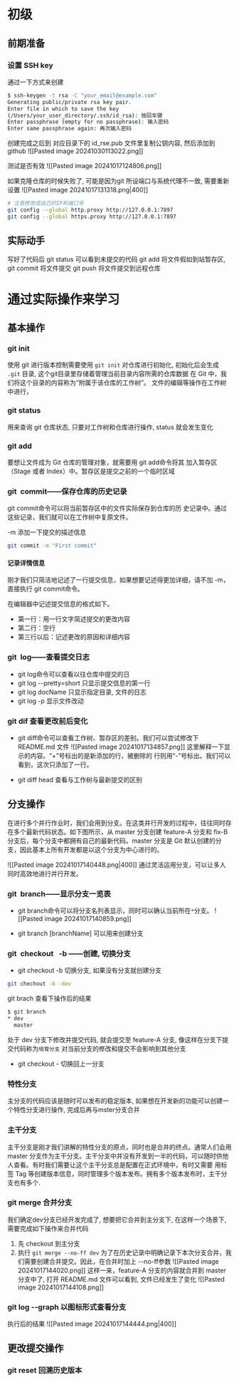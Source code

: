 # 初级
## 前期准备
### 设置 SSH key
通过一下方式来创建
```bash
$ ssh-keygen -t rsa -C "your_email@example.com"
Generating public/private rsa key pair.
Enter file in which to save the key
(/Users/your_user_directory/.ssh/id_rsa): 按回车键
Enter passphrase (empty for no passphrase): 输入密码
Enter same passphrase again: 再次输入密码
```
创建完成之后到 对应目录下的 id_rse.pub 文件里复制公钥内容, 然后添加到 github
![[Pasted image 20241030113022.png]]

测试是否有效
![[Pasted image 20241017124806.png]]

如果克隆仓库的时候失败了, 可能是因为git 所设端口与系统代理不一致, 需要重新设置
![[Pasted image 20241017131318.png|400]]

```bash
# 注意修改成自己的IP和端口号
git config --global http.proxy http://127.0.0.1:7897 
git config --global https.proxy http://127.0.0.1:7897
```

## 实际动手
写好了代码后
git status 可以看到未提交的代码
git add 将文件假如到站暂存区,
git commit 将文件提交
git push 将文件提交到远程仓库

# 通过实际操作来学习
## 基本操作
### git init
使用 git 进行版本控制需要使用 `git init` 对仓库进行初始化, 初始化后会生成 `.git` 目录, 这个git目录里存储着管理当前目录内容所需的仓库数据
在 Git 中，我们将这个目录的内容称为“附属于该仓库的工作树”。 文件的编辑等操作在工作树中进行，

### git status
用来查询 git 仓库状态, 只要对工作树和仓库进行操作, status 就会发生变化

### git add
要想让文件成为 Git 仓库的管理对象，就需要用 git add命令将其
加入暂存区（Stage 或者 Index）中。暂存区是提交之前的一个临时区域

### git commit——保存仓库的历史记录
git commit命令可以将当前暂存区中的文件实际保存到仓库的历
史记录中。通过这些记录，我们就可以在工作树中复原文件。

-m 添加一下提交的描述信息
```bash
git commit -m "First commit"
```

#### 记录详情信息
刚才我们只简洁地记述了一行提交信息，如果想要记述得更加详细，请不加 -m，直接执行 git commit命令。

在编辑器中记述提交信息的格式如下。
- 第一行：用一行文字简述提交的更改内容
- 第二行：空行
- 第三行以后：记述更改的原因和详细内容

###  git log——查看提交日志
- git log命令可以查看以往仓库中提交的日
- git log --pretty=short 只显示提交信息的第一行
- git log docName 只显示指定目录, 文件的日志
- git log -p 显示文件改动

### git dif 查看更改前后变化
- git diff命令可以查看工作树、暂存区的差别。我们可以尝试修改下 README.md 文件
![[Pasted image 20241017134857.png]]
这里解释一下显示的内容。“+”号标出的是新添加的行，被删除的
行则用“-”号标出。我们可以看到，这次只添加了一行。

- git diff head
查看与工作树与最新提交的区别

## 分支操作
在进行多个并行作业时，我们会用到分支。在这类并行开发的过程中，往往同时存在多个最新代码状态。如下图所示，从 master 分支创建 feature-A 分支和 fix-B 分支后，每个分支中都拥有自己的最新代码。master 分支是 Git 默认创建的分支，因此基本上所有开发都是以这个分支为中心进行的。

![[Pasted image 20241017140448.png|400]]
通过灵活运用分支，可以让多人同时高效地进行并行开发。



### git branch——显示分支一览表
- git branch命令可以将分支名列表显示，同时可以确认当前所在`*`分支。
![[Pasted image 20241017140859.png]]

- git branch \[branchName\] 可以用来创建分支
### git checkout  -b ——创建, 切换分支
- git checkout -b 切换分支, 如果没有分支就创建分支
```bash
git chechout -b -dev
```

git brach 查看下操作后的结果
```bash
$ git branch
* dev
  master
```

处于 dev 分支下修改并提交代码, 就会提交至 feature-A 分支, 像这样在分支下提交代码称为`培育分支`
对当前分支的修改和提交不会影响到其他分支

- git checkout - 切换回上一分支

### 特性分支
主分支的代码应该是随时可以发布的稳定版本, 如果想在开发新的功能可以创建一个特性分支进行操作, 完成后再与mster分支合并

### 主干分支
主干分支是刚才我们讲解的特性分支的原点，同时也是合并的终点。通常人们会用 master 分支作为主干分支。主干分支中并没有开发到一半的代码，可以随时供他人查看。有时我们需要让这个主干分支总是配置在正式环境中，有时又需要
用标签 Tag 等创建版本信息，同时管理多个版本发布。拥有多个版本发布时，主干分支也有多个.

### git merge 合并分支
我们确定dev分支已经开发完成了, 想要把它合并到主分支下, 在这样一个场景下, 需要完成如下操作来合并代码
1. 先 checkout 到主分支
2. 执行 `git merge --no-ff dev` 为了在历史记录中明确记录下本次分支合并，我们需要创建合并提交。因此，在合并时加上 --no-ff参数
![[Pasted image 20241017144020.png]]
这样一来，feature-A 分支的内容就合并到 master 分支中了, 打开 README.md 文件可以看到, 文件已经发生了变化
![[Pasted image 20241017144108.png]]

### git log --graph 以图标形式查看分支
执行后的结果
![[Pasted image 20241017144444.png|400]]

## 更改提交操作
### git reset 回溯历史版本
































